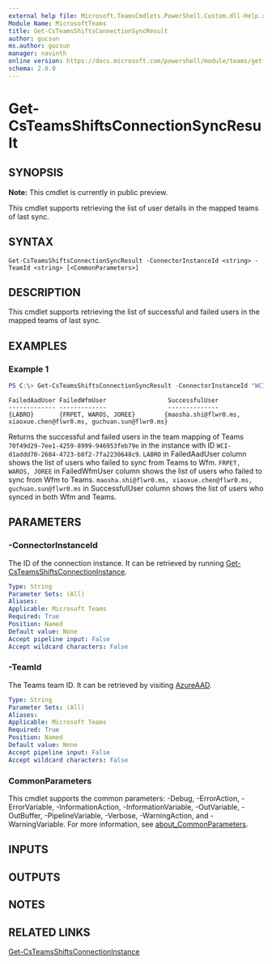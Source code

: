 ```yaml
---
external help file: Microsoft.TeamsCmdlets.PowerShell.Custom.dll-Help.xml
Module Name: MicrosoftTeams
title: Get-CsTeamsShiftsConnectionSyncResult
author: gucsun
ms.author: gucsun
manager: navinth
online version: https://docs.microsoft.com/powershell/module/teams/get-csteamsshiftsconnectionsyncresult
schema: 2.0.0
---
```


# Get-CsTeamsShiftsConnectionSyncResult

## SYNOPSIS

**Note:** This cmdlet is currently in public preview.

This cmdlet supports retrieving the list of user details in the mapped teams of last sync.

## SYNTAX

```
Get-CsTeamsShiftsConnectionSyncResult -ConnectorInstanceId <string> -TeamId <string> [<CommonParameters>]
```

## DESCRIPTION

This cmdlet supports retrieving the list of successful and failed users in the mapped teams of last sync.

## EXAMPLES

### Example 1
```powershell
PS C:\> Get-CsTeamsShiftsConnectionSyncResult -ConnectorInstanceId "WCI-d1addd70-2684-4723-b8f2-7fa2230648c9" -TeamId "70f49d29-7ee1-4259-8999-946953feb79e"
```
```output
FailedAadUser FailedWfmUser                 SuccessfulUser
------------- -------------                 --------------
{LABRO}       {FRPET, WAROS, JOREE}        {maosha.shi@flwr0.ms, xiaoxue.chen@flwr0.ms, guchuan.sun@flwr0.ms}
```

Returns the successful and failed users in the team mapping of Teams `70f49d29-7ee1-4259-8999-946953feb79e` in the instance with ID `WCI-d1addd70-2684-4723-b8f2-7fa2230648c9`.
`LABRO` in FailedAadUser column shows the list of users who failed to sync from Teams to Wfm.
`FRPET, WAROS, JOREE` in FailedWfmUser column shows the list of users who failed to sync from Wfm to Teams.
`maosha.shi@flwr0.ms, xiaoxue.chen@flwr0.ms, guchuan.sun@flwr0.ms` in SuccessfulUser column shows the list of users who synced in both Wfm and Teams.

## PARAMETERS

### -ConnectorInstanceId

The ID of the connection instance. It can be retrieved by running [Get-CsTeamsShiftsConnectionInstance](Get-CsTeamsShiftsConnectionInstance.md).

```yaml
Type: String
Parameter Sets: (All)
Aliases:
Applicable: Microsoft Teams
Required: True
Position: Named
Default value: None
Accept pipeline input: False
Accept wildcard characters: False
```

### -TeamId

The Teams team ID. It can be retrieved by visiting [AzureAAD](https://portal.azure.com/#blade/Microsoft_AAD_IAM/GroupsManagementMenuBlade/AllGroups).

```yaml
Type: String
Parameter Sets: (All)
Aliases:
Applicable: Microsoft Teams
Required: True
Position: Named
Default value: None
Accept pipeline input: False
Accept wildcard characters: False
```

### CommonParameters
This cmdlet supports the common parameters: -Debug, -ErrorAction, -ErrorVariable, -InformationAction, -InformationVariable, -OutVariable, -OutBuffer, -PipelineVariable, -Verbose, -WarningAction, and -WarningVariable. For more information, see [about_CommonParameters](https://go.microsoft.com/fwlink/?LinkID=113216).

## INPUTS

## OUTPUTS

## NOTES

## RELATED LINKS

[Get-CsTeamsShiftsConnectionInstance](Get-CsTeamsShiftsConnectionInstance.md)
